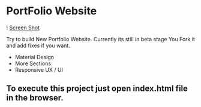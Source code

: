 # PortFolio Website

! [Screen Shot](https://github.com/YashAgarwalDev/yashagarwaldev.github.io)

Try to build New Portfolio Website. Currently its still in beta stage You Fork it and add fixes if you want.

- Material Design
- More Sections
- Responsive UX / UI

## To execute this project just open index.html file in the browser.
